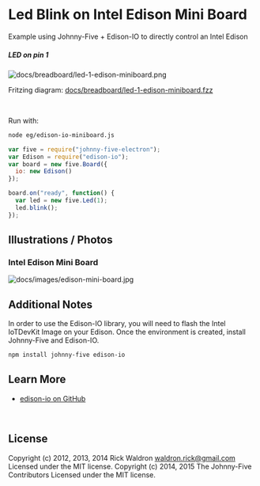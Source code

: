 <!--remove-start-->

# Led Blink on Intel Edison Mini Board

<!--remove-end-->


Example using Johnny-Five + Edison-IO to directly control an Intel Edison





##### LED on pin 1



![docs/breadboard/led-1-edison-miniboard.png](breadboard/led-1-edison-miniboard.png)<br>

Fritzing diagram: [docs/breadboard/led-1-edison-miniboard.fzz](breadboard/led-1-edison-miniboard.fzz)

&nbsp;




Run with:
```bash
node eg/edison-io-miniboard.js
```


```javascript
var five = require("johnny-five-electron");
var Edison = require("edison-io");
var board = new five.Board({
  io: new Edison()
});

board.on("ready", function() {
  var led = new five.Led(1);
  led.blink();
});


```


## Illustrations / Photos


### Intel Edison Mini Board



![docs/images/edison-mini-board.jpg](images/edison-mini-board.jpg)  






## Additional Notes

In order to use the Edison-IO library, you will need to flash the Intel IoTDevKit Image
on your Edison. Once the environment is created, install Johnny-Five and Edison-IO.

```sh
npm install johnny-five edison-io
```




## Learn More

- [edison-io on GitHub](https://github.com/rwaldron/edison-io/)

&nbsp;

<!--remove-start-->

## License
Copyright (c) 2012, 2013, 2014 Rick Waldron <waldron.rick@gmail.com>
Licensed under the MIT license.
Copyright (c) 2014, 2015 The Johnny-Five Contributors
Licensed under the MIT license.

<!--remove-end-->

